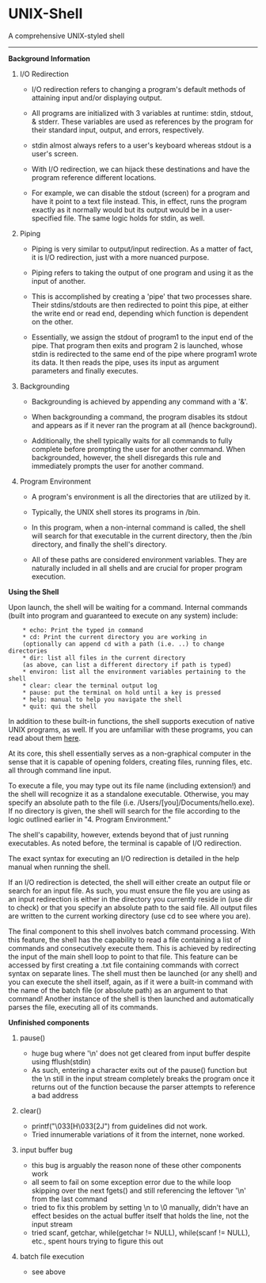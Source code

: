 # UNIX-Shell
A comprehensive UNIX-styled shell
___

**Background Information**

1. I/O Redirection

    * I/O redirection refers to changing a program's default methods of attaining input and/or displaying output.
    
    * All programs are initialized with 3 variables at runtime: stdin, stdout, & stderr. These variables are used as references by the program for their standard input, output, and errors, respectively.
    
    * stdin almost always refers to a user's keyboard whereas stdout is a user's screen.
    
    * With I/O redirection, we can hijack these destinations and have the program reference different locations.
    
    * For example, we can disable the stdout (screen) for a program and have it point to a text file instead. This, in effect, runs the program exactly as it normally would but its output would be in a user-specified file. The same logic holds for stdin, as well.
    
2. Piping

    * Piping is very similar to output/input redirection. As a matter of fact, it is I/O redirection, just with a more nuanced purpose.
    
    * Piping refers to taking the output of one program and using it as the input of another.
    
    * This is accomplished by creating a 'pipe' that two processes share. Their stdins/stdouts are then redirected to point this pipe, at either the write end or read end, depending which function is dependent on the other.
    
    * Essentially, we assign the stdout of program1 to the input end of the pipe. That program then exits and program 2 is launched, whose stdin is redirected to the same end of the pipe where program1 wrote its data. It then reads the pipe, uses its input as argument parameters and finally executes.

3. Backgrounding

    * Backgrounding is achieved by appending any command with a '&'.
    
    * When backgrounding a command, the program disables its stdout and appears as if it never ran the program at all (hence background).
    
    * Additionally, the shell typically waits for all commands to fully complete before prompting the user for another command. When backgrounded, however, the shell disregards this rule and immediately prompts the user for another command.

4. Program Environment

    * A program's environment is all the directories that are utilized by it. 
    
    * Typically, the UNIX shell stores its programs in /bin.
    
    * In this program, when a non-internal command is called, the shell will search for that executable in the current directory, then the /bin directory, and finally the shell's directory.
    
    * All of these paths are considered environment variables. They are naturally included in all shells and are crucial for proper program execution.


**Using the Shell**

Upon launch, the shell will be waiting for a command. Internal commands (built into program and guaranteed to execute on any system) include:
  
        * echo: Print the typed in command
        * cd: Print the current directory you are working in 
        (optionally can append cd with a path (i.e. ..) to change directories
        * dir: list all files in the current directory 
        (as above, can list a different directory if path is typed)
        * environ: list all the environment variables pertaining to the shell
        * clear: clear the terminal output log
        * pause: put the terminal on hold until a key is pressed
        * help: manual to help you navigate the shell
        * quit: qui the shell
        
In addition to these built-in functions, the shell supports execution of native UNIX programs, as well. If you are unfamiliar with these programs, you can read about them [here](https://maker.pro/linux/tutorial/basic-linux-commands-for-beginners).

At its core, this shell essentially serves as a non-graphical computer in the sense that it is capable of opening folders, creating files, running files, etc. all through command line input.

To execute a file, you may type out its file name (including extension!) and the shell will recognize it as a standalone executable. Otherwise, you may specify an absolute path to the file (i.e. /Users/[you]/Documents/hello.exe). If no directory is given, the shell will search for the file according to the logic outlined earlier in "4. Program Environment."

The shell's capability, however, extends beyond that of just running executables. As noted before, the terminal is capable of I/O redirection.

The exact syntax for executing an I/O redirection is detailed in the help manual when running the shell. 

If an I/O redirection is detected, the shell will either create an output file or search for an input file. As such, you must ensure the file you are using as an input redirection is either in the directory you currently reside in (use dir to check) or that you specify an absolute path to the said file. All output files are written to the current working directory (use cd to see where you are).

The final component to this shell involves batch command processing. With this feature, the shell has the capability to read a file containing a list of commands and consecutively execute them. This is achieved by redirecting the input of the main shell loop to point to that file. This feature can be accessed by first creating a .txt file containing commands with correct syntax on separate lines. The shell must then be launched (or any shell) and you can execute the shell itself, again, as if it were a built-in command with the name of the batch file (or absolute path) as an argument to that command! Another instance of the shell is then launched and automatically parses the file, executing all of its commands.

**Unfinished components**
1. pause()
    * huge bug where '\n' does not get cleared from input buffer despite using fflush(stdin)
    * As such, entering a character exits out of the pause() function but the \n still in the input stream completely breaks the program once it returns out of the function because the parser attempts to reference a bad address

2. clear()
    * printf("\033[H\033[2J") from guidelines did not work.
    * Tried innumerable variations of it from the internet, none worked.

3. input buffer bug
    * this bug is arguably the reason none of these other components work
    * all seem to fail on some exception error due to the while loop skipping over the next fgets() and still referencing the leftover '\n' from the last command
    * tried to fix this problem by setting \n to \0 manually, didn't have an effect besides on the actual buffer itself that holds the line, not the input stream
    * tried scanf, getchar, while(getchar != NULL), while(scanf != NULL), etc., spent hours trying to figure this out
4. batch file execution
    * see above